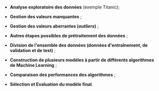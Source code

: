 * **Analyse exploratoire des données** (exemple Titanic);

* **Gestion des valeurs manquantes** ;

* **Gestion des valeurs aberrantes (*outliers*)** ;

* **Autres étapes possibles de prétraitement des données** ;

* **Division de l'ensemble des données (données d'entraînement, de validation et de test)** ;

* **Construction de plusieurs modèles à partir de différents algorithmes de Machine Learning** ;

* **Comparaison des performances des algorithmes** ;

* **Sélection et Evaluation du modèle final**.